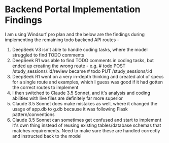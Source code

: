 # Backend Portal Implementation Findings

I am using Windsurf pro plan and the below are the findings during implementing the remaining todo backend API routes -

1. DeepSeek V3 isn't able to handle coding tasks, where the model struggled to find TODO comments
2. DeepSeek R1 was able to find TODO comments in coding tasks, but ended up creating the wrong route - e.g. # todo POST /study_sessions/:id/review became # todo PUT /study_sessions/:id 
3. DeepSeek R1 went on a very in-depth thinking and created alot of specs for a single route and examples, which I guess was good if it had gotten the correct routes to implement
4. I then switched to Claude 3.5 Sonnet, and it's analysis and coding abilities with live files are definitely far more superior
5. Claude 3.5 Sonnet does make mistakes as well, where it changed the usage of app.db to g.db because it was following Flask pattern/conventions
5. Claude 3.5 Sonnet can sometimes get confused and start to implement it's own thing instead of reusing existing tables/database schemas that matches requirements. Need to make sure these are handled correctly and instructed back to the model
